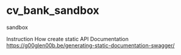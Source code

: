 # cv_bank_sandbox
sandbox


Instruction How create static API Documentation
https://g00glen00b.be/generating-static-documentation-swagger/
